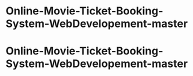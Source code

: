 # Online-Movie-Ticket-Booking-System-WebDevelopement-master
# Online-Movie-Ticket-Booking-System-WebDevelopement-master
